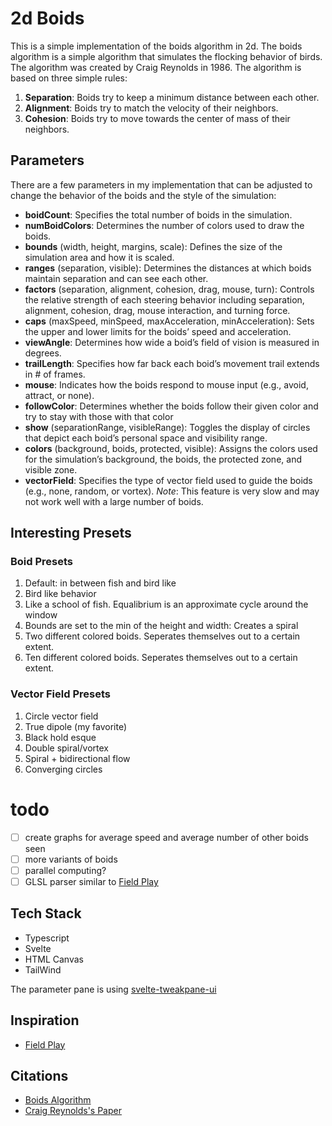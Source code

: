 # 2d Boids

This is a simple implementation of the boids algorithm in 2d. The boids algorithm is a simple algorithm that simulates the flocking behavior of birds. The algorithm was created by Craig Reynolds in 1986. The algorithm is based on three simple rules:

1. **Separation**: Boids try to keep a minimum distance between each other.
2. **Alignment**: Boids try to match the velocity of their neighbors.
3. **Cohesion**: Boids try to move towards the center of mass of their neighbors.

## Parameters

There are a few parameters in my implementation that can be adjusted to change the behavior of the boids and the style of the simulation:

- **boidCount**: Specifies the total number of boids in the simulation.
- **numBoidColors**: Determines the number of colors used to draw the boids.
- **bounds** (width, height, margins, scale): Defines the size of the simulation area and how it is scaled.
- **ranges** (separation, visible): Determines the distances at which boids maintain separation and can see each other.
- **factors** (separation, alignment, cohesion, drag, mouse, turn): Controls the relative strength of each steering behavior including separation, alignment, cohesion, drag, mouse interaction, and turning force.
- **caps** (maxSpeed, minSpeed, maxAcceleration, minAcceleration): Sets the upper and lower limits for the boids’ speed and acceleration.
- **viewAngle**: Determines how wide a boid’s field of vision is measured in degrees.
- **trailLength**: Specifies how far back each boid’s movement trail extends in # of frames.
- **mouse**: Indicates how the boids respond to mouse input (e.g., avoid, attract, or none).
- **followColor**: Determines whether the boids follow their given color and try to stay with those with that color
- **show** (separationRange, visibleRange): Toggles the display of circles that depict each boid’s personal space and visibility range.
- **colors** (background, boids, protected, visible): Assigns the colors used for the simulation’s background, the boids, the protected zone, and visible zone.
- **vectorField**: Specifies the type of vector field used to guide the boids (e.g., none, random, or vortex). _Note_: This feature is very slow and may not work well with a large number of boids.

## Interesting Presets

### Boid Presets

1. Default: in between fish and bird like
2. Bird like behavior
3. Like a school of fish. Equalibrium is an approximate cycle around the window
4. Bounds are set to the min of the height and width: Creates a spiral
5. Two different colored boids. Seperates themselves out to a certain extent.
6. Ten different colored boids. Seperates themselves out to a certain extent.

### Vector Field Presets

1. Circle vector field
2. True dipole (my favorite)
3. Black hold esque
4. Double spiral/vortex
5. Spiral + bidirectional flow
6. Converging circles

# todo

- [ ] create graphs for average speed and average number of other boids seen
- [ ] more variants of boids
- [ ] parallel computing?
- [ ] GLSL parser similar to [Field Play](https://anvaka.github.io/fieldplay)

## Tech Stack

- Typescript
- Svelte
- HTML Canvas
- TailWind

The parameter pane is using [svelte-tweakpane-ui](https://github.com/kitschpatrol/svelte-tweakpane-ui)

## Inspiration

- [Field Play](https://anvaka.github.io/fieldplay)

## Citations

- [Boids Algorithm](https://en.wikipedia.org/wiki/Boids)
- [Craig Reynolds's Paper](https://dl.acm.org/doi/10.1145/37401.37406)
